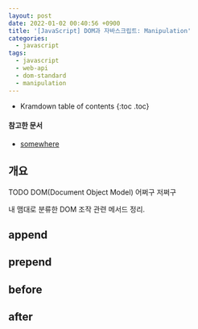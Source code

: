 ```yaml
---
layout: post
date: 2022-01-02 00:40:56 +0900
title: '[JavaScript] DOM과 자바스크립트: Manipulation'
categories:
  - javascript
tags:
  - javascript
  - web-api
  - dom-standard
  - manipulation
---
```


* Kramdown table of contents
{:toc .toc}

#### 참고한 문서

- [somewhere](somewhere)

## 개요

TODO DOM(Document Object Model) 어쩌구 저쩌구

내 맴대로 분류한 DOM 조작 관련 메서드 정리.

## append

## prepend

## before

## after
